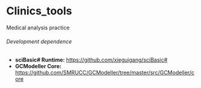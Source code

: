 # Clinics_tools
Medical analysis practice

###### Development dependence

+ **sciBasic# Runtime:** https://github.com/xieguigang/sciBasic#
+ **GCModeller Core:** https://github.com/SMRUCC/GCModeller/tree/master/src/GCModeller/core
